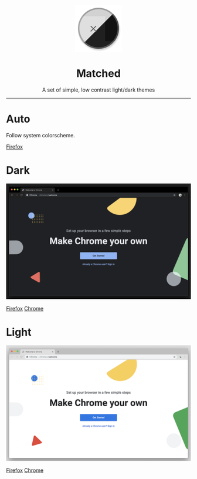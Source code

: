<div align="center">
	<img src="icons/Icon Close.png" width="128" />
</div>

<h1 align="center">
	Matched
</h1>

<p align="center">
	A set of simple, low contrast light/dark themes
</p>

---

# Auto

Follow system colorscheme.

[Firefox](https://addons.mozilla.org/en-US/firefox/addon/auto-matched/)

# Dark

<img alt="Dark Screenshot" src="screenshots/dark-chrome-1.png" />

[Firefox](https://addons.mozilla.org/en-US/firefox/addon/dark-matched/)
[Chrome](https://chrome.google.com/webstore/detail/dark-matched/aapflpcfdelmkobdakjnieeaoiofcodk)

# Light

<img alt="Light Screenshot" src="screenshots/light-chrome-1.png" />

[Firefox](https://addons.mozilla.org/en-US/firefox/addon/dark-matched/)
[Chrome](https://chrome.google.com/webstore/detail/light-matched/bilibfhhkphlgndmckcabgpbanadpnbj)
